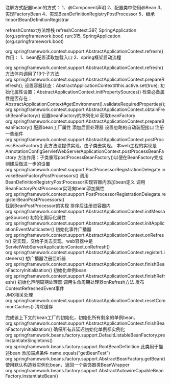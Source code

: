 注解方式配置bean的方式：
1、@Component声明
2、配置类中使用@Bean
3、实现FactoryBean
4、实现BeanDefinitionRegistryPostProcessor
5、继承ImportBeanDefinitionRegistrar


refreshContext方法堆栈
    refreshContext:397, SpringApplication (org.springframework.boot)
    run:315, SpringApplication (org.springframework.boot)
    
org.springframework.context.support.AbstractApplicationContext.refresh()作用：
    1、bean配置读取加载入口
    2、spring框架启动流程

org.springframework.context.support.AbstractApplicationContext.refresh()方法体内调用了13个子方法
    org.springframework.context.support.AbstractApplicationContext.prepareRefresh();
        设置容器状态：AbstractApplicationContext#this.active.set(true);
        初始化属性设置：AbstractApplicationContext.initPropertySources()
        检查必备属性是否存在：AbstractApplicationContext#getEnvironment().validateRequiredProperties();
    org.springframework.context.support.AbstractApplicationContext.obtainFreshBeanFactory()
        设置beanFactory的序列化id
        获取beanFactory
    org.springframework.context.support.AbstractApplicationContext.prepareBeanFactory()
        配置bean工厂属性
        添加后置处理器
        设置忽略的自动装配接口
        注册一些组件
    org.springframework.context.support.AbstractApplicationContext.postProcessBeanFactory()
        此方法没提供实现，由子类去实现。 本web工程的实现是AnnotationConfigServletWebServerApplicationContext.postProcessBeanFactory
        方法作用：子类重写postProcessBeanFactory()以便在BeanFactory完成创建后做进一步的设置
    org.springframework.context.support.PostProcessorRegistrationDelegate.invokeBeanFactoryPostProcessors()
        调用BeanDefinitionRegistryPostProcessor实现容器内添加bean定义
        调用BeanFactoryPostProcessor实现向bean添加属性
    org.springframework.context.support.PostProcessorRegistrationDelegate.registerBeanPostProcessors()    
        找到BeanPostProcessor的实现
        排序后注册进容器内
    org.springframework.context.support.AbstractApplicationContext.initMessageSource()
        初始化国际化属性
    org.springframework.context.support.AbstractApplicationContext.initApplicationEventMulticaster()
        初始化事件广播器  
    org.springframework.context.support.AbstractApplicationContext.onRefresh()
        空实现，交给子类去实现。web容器中是ServletWebServerApplicationContext.onRefresh()            org.springframework.context.support.AbstractApplicationContext.registerListeners()
        想广播器注册监听器 
    org.springframework.context.support.AbstractApplicationContext.finishBeanFactoryInitialization()
        初始化单例bean
    org.springframework.context.support.AbstractApplicationContext.finishRefresh()
        初始化声明周期处理器
        调用生命周期处理器onRefresh方法
        发布ContextRefreshedEvent事件  
        JMX相关处理
    org.springframework.context.support.AbstractApplicationContext.resetCommonCaches()
        清除缓存         

完成该上下文的bean工厂的初始化，初始化所有剩余的单例bean。
org.springframework.context.support.AbstractApplicationContext.finishBeanFactoryInitialization()
    确保所有非延迟初始化单例都实例化
    org.springframework.beans.factory.support.DefaultListableBeanFactory.preInstantiateSingletons()
        org.springframework.beans.factory.support.RootBeanDefinition 此类用于描述bean
        添加端点条件 name.equals("getBeanTest")
        org.springframework.beans.factory.support.AbstractBeanFactory.getBean()
            使用默认构造器实例化bean，返回一个装饰器类BeanWrapper
            org.springframework.beans.factory.support.AbstractAutowireCapableBeanFactory.instantiateBean()
        




